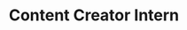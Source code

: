 ---
name: Sruthi Raj
title: Content Creator Intern
github: Sruthiraj124
twitter: ""
linkedin: ""
slack: U091K0WNUH5
joining_date: "18/06/2025"
role: intern
---